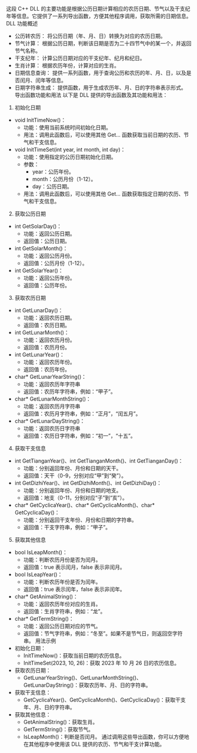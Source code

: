 这段 C++ DLL 的主要功能是根据公历日期计算相应的农历日期、节气以及干支纪年等信息。它提供了一系列导出函数，方便其他程序调用，获取所需的日期信息。
DLL 功能概述
 * 公历转农历： 将公历日期（年、月、日）转换为对应的农历日期。
 * 节气计算： 根据公历日期，判断该日期是否为二十四节气中的某一个，并返回节气名称。
 * 干支纪年： 计算公历日期对应的干支纪年、纪月和纪日。
 * 生肖计算： 根据农历年份，计算对应的生肖。
 * 日期信息查询： 提供一系列函数，用于查询公历和农历的年、月、日，以及是否闰月、闰年等信息。
 * 日期字符串生成： 提供函数，用于生成农历年、月、日的字符串表示形式。
导出函数功能和用法
以下是 DLL 提供的导出函数及其功能和用法：
1. 初始化日期
 * void InitTimeNow()：
   * 功能：使用当前系统时间初始化日期。
   * 用法：调用此函数后，可以使用其他 Get... 函数获取当前日期的农历、节气和干支信息。
 * void InitTimeSet(int year, int month, int day)：
   * 功能：使用指定的公历日期初始化日期。
   * 参数：
     * year：公历年份。
     * month：公历月份（1-12）。
     * day：公历日期。
   * 用法：调用此函数后，可以使用其他 Get... 函数获取指定日期的农历、节气和干支信息。
2. 获取公历日期
 * int GetSolarDay()：
   * 功能：返回公历日期。
   * 返回值：公历日期。
 * int GetSolarMonth()：
   * 功能：返回公历月份。
   * 返回值：公历月份（1-12）。
 * int GetSolarYear()：
   * 功能：返回公历年份。
   * 返回值：公历年份。
3. 获取农历日期
 * int GetLunarDay()：
   * 功能：返回农历日期。
   * 返回值：农历日期。
 * int GetLunarMonth()：
   * 功能：返回农历月份。
   * 返回值：农历月份。
 * int GetLunarYear()：
   * 功能：返回农历年份。
   * 返回值：农历年份。
 * char* GetLunarYearString()：
   * 功能：返回农历年字符串
   * 返回值：农历年字符串，例如：“甲子”。
 * char* GetLunarMonthString()：
   * 功能：返回农历月字符串
   * 返回值：农历月字符串，例如：“正月”，“闰五月”。
 * char* GetLunarDayString()：
   * 功能：返回农历日字符串
   * 返回值：农历日字符串，例如：“初一”，“十五”。
4. 获取干支信息
 * int GetTianganYear()、int GetTianganMonth()、int GetTianganDay()：
   * 功能：分别返回年份、月份和日期的天干。
   * 返回值：天干（0-9，分别对应“甲”到“癸”）。
 * int GetDizhiYear()、int GetDizhiMonth()、int GetDizhiDay()：
   * 功能：分别返回年份、月份和日期的地支。
   * 返回值：地支（0-11，分别对应“子”到“亥”）。
 * char* GetCyclicaYear()、char* GetCyclicaMonth()、char* GetCyclicaDay()：
   * 功能：分别返回干支年份、月份和日期的字符串。
   * 返回值：干支字符串，例如：“甲子”。
5. 获取其他信息
 * bool IsLeapMonth()：
   * 功能：判断农历月份是否为闰月。
   * 返回值：true 表示闰月，false 表示非闰月。
 * bool IsLeapYear()：
   * 功能：判断农历年份是否为闰年。
   * 返回值：true 表示闰年，false 表示非闰年。
 * char* GetAnimalString()：
   * 功能：返回农历年份对应的生肖。
   * 返回值：生肖字符串，例如：“龙”。
 * char* GetTermString()：
   * 功能：返回公历日期对应的节气。
   * 返回值：节气字符串，例如：“冬至”。如果不是节气日，则返回空字符串。
用法示例
 * 初始化日期：
   * InitTimeNow()：获取当前日期的农历信息。
   * InitTimeSet(2023, 10, 26)：获取 2023 年 10 月 26 日的农历信息。
 * 获取农历日期：
   * GetLunarYearString()、GetLunarMonthString()、GetLunarDayString()：获取农历年、月、日的字符串。
 * 获取干支信息：
   * GetCyclicaYear()、GetCyclicaMonth()、GetCyclicaDay()：获取干支年、月、日的字符串。
 * 获取其他信息：
   * GetAnimalString()：获取生肖。
   * GetTermString()：获取节气。
   * IsLeapMonth()：判断是否闰月。
通过调用这些导出函数，你可以方便地在其他程序中使用该 DLL 提供的农历、节气和干支计算功能。